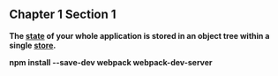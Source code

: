 ## Chapter 1 Section 1


**The [state](../Glossary.md#state) of your whole application is stored in an object tree within a single [store](../Glossary.md#store).**

**npm install --save-dev webpack webpack-dev-server**